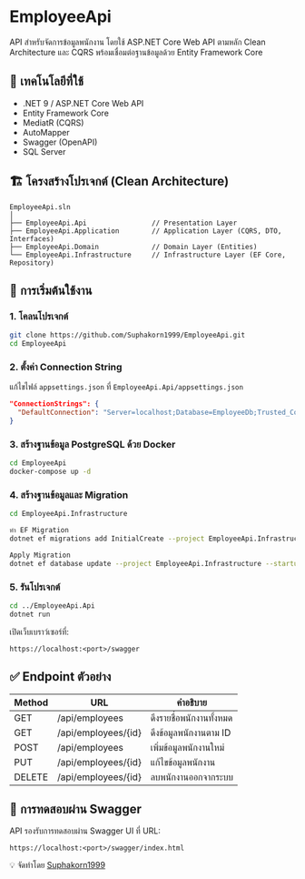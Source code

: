 
# EmployeeApi

API สำหรับจัดการข้อมูลพนักงาน โดยใช้ ASP.NET Core Web API ตามหลัก Clean Architecture และ CQRS พร้อมเชื่อมต่อฐานข้อมูลด้วย Entity Framework Core

## 🔧 เทคโนโลยีที่ใช้

- .NET 9 / ASP.NET Core Web API
- Entity Framework Core
- MediatR (CQRS)
- AutoMapper
- Swagger (OpenAPI)
- SQL Server

## 🏗️ โครงสร้างโปรเจกต์ (Clean Architecture)

```
EmployeeApi.sln
│
├── EmployeeApi.Api                // Presentation Layer
├── EmployeeApi.Application        // Application Layer (CQRS, DTO, Interfaces)
├── EmployeeApi.Domain             // Domain Layer (Entities)
└── EmployeeApi.Infrastructure     // Infrastructure Layer (EF Core, Repository)
```

## 🚀 การเริ่มต้นใช้งาน

### 1. โคลนโปรเจกต์

```bash
git clone https://github.com/Suphakorn1999/EmployeeApi.git
cd EmployeeApi
```

### 2. ตั้งค่า Connection String

แก้ไขไฟล์ `appsettings.json` ที่ `EmployeeApi.Api/appsettings.json`

```json
"ConnectionStrings": {
  "DefaultConnection": "Server=localhost;Database=EmployeeDb;Trusted_Connection=True;"
}
```

### 3. สร้างฐานข้อมูล PostgreSQL ด้วย Docker

```bash
cd EmployeeApi
docker-compose up -d
```

### 4. สร้างฐานข้อมูลและ Migration

```bash
cd EmployeeApi.Infrastructure

ทำ EF Migration
dotnet ef migrations add InitialCreate --project EmployeeApi.Infrastructure --startup-project ../EmployeeApi.Api

Apply Migration
dotnet ef database update --project EmployeeApi.Infrastructure --startup-project ../EmployeeApi.Api
```

### 5. รันโปรเจกต์

```bash
cd ../EmployeeApi.Api
dotnet run
```

เปิดเว็บเบราว์เซอร์ที่:
```
https://localhost:<port>/swagger
```

## ✅ Endpoint ตัวอย่าง

| Method | URL                   | คำอธิบาย                 |
|--------|-----------------------|---------------------------|
| GET    | /api/employees        | ดึงรายชื่อพนักงานทั้งหมด |
| GET    | /api/employees/{id}   | ดึงข้อมูลพนักงานตาม ID   |
| POST   | /api/employees        | เพิ่มข้อมูลพนักงานใหม่   |
| PUT    | /api/employees/{id}   | แก้ไขข้อมูลพนักงาน       |
| DELETE | /api/employees/{id}   | ลบพนักงานออกจากระบบ     |

## 🧪 การทดสอบผ่าน Swagger

API รองรับการทดสอบผ่าน Swagger UI ที่ URL:

```
https://localhost:<port>/swagger/index.html
```

💡 จัดทำโดย [Suphakorn1999](https://github.com/Suphakorn1999)
